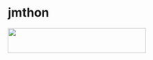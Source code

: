# jmthon

<p align="left"><a href="https://heroku.com/deploy?template=https://github.com/hrbebo/music"> <img src="https://img.shields.io/badge/Deploy%20To%20Heroku-purple?style=for-the-badge&logo=heroku" width="320" height="58.45"/></a></p>
